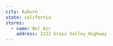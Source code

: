 ```yaml
---
city: Auburn
state: california
stores:
  - name: Bel Air
    address: 2222 Grass Valley Highway
---
```

